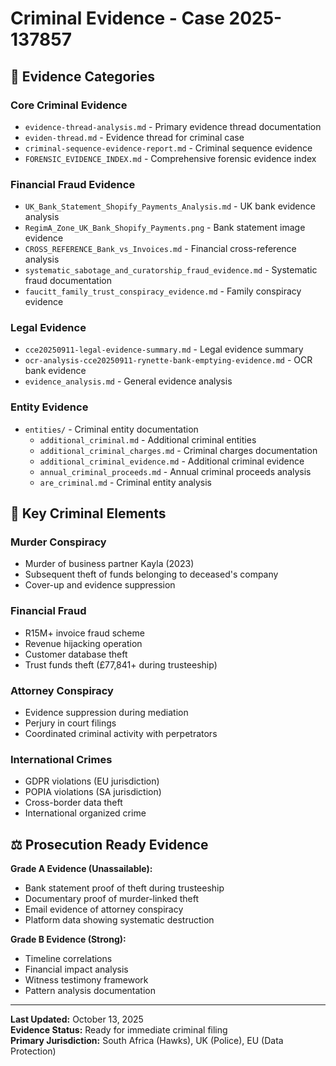 # Criminal Evidence - Case 2025-137857

## 📁 Evidence Categories

### Core Criminal Evidence
- `evidence-thread-analysis.md` - Primary evidence thread documentation
- `eviden-thread.md` - Evidence thread for criminal case
- `criminal-sequence-evidence-report.md` - Criminal sequence evidence 
- `FORENSIC_EVIDENCE_INDEX.md` - Comprehensive forensic evidence index

### Financial Fraud Evidence
- `UK_Bank_Statement_Shopify_Payments_Analysis.md` - UK bank evidence analysis
- `RegimA_Zone_UK_Bank_Shopify_Payments.png` - Bank statement image evidence
- `CROSS_REFERENCE_Bank_vs_Invoices.md` - Financial cross-reference analysis
- `systematic_sabotage_and_curatorship_fraud_evidence.md` - Systematic fraud documentation
- `faucitt_family_trust_conspiracy_evidence.md` - Family conspiracy evidence

### Legal Evidence
- `cce20250911-legal-evidence-summary.md` - Legal evidence summary
- `ocr-analysis-cce20250911-rynette-bank-emptying-evidence.md` - OCR bank evidence
- `evidence_analysis.md` - General evidence analysis

### Entity Evidence
- `entities/` - Criminal entity documentation
  - `additional_criminal.md` - Additional criminal entities
  - `additional_criminal_charges.md` - Criminal charges documentation
  - `additional_criminal_evidence.md` - Additional criminal evidence
  - `annual_criminal_proceeds.md` - Annual criminal proceeds analysis
  - `are_criminal.md` - Criminal entity analysis

## 🚨 Key Criminal Elements

### Murder Conspiracy
- Murder of business partner Kayla (2023)
- Subsequent theft of funds belonging to deceased's company
- Cover-up and evidence suppression

### Financial Fraud
- R15M+ invoice fraud scheme
- Revenue hijacking operation
- Customer database theft
- Trust funds theft (£77,841+ during trusteeship)

### Attorney Conspiracy
- Evidence suppression during mediation
- Perjury in court filings
- Coordinated criminal activity with perpetrators

### International Crimes
- GDPR violations (EU jurisdiction)
- POPIA violations (SA jurisdiction) 
- Cross-border data theft
- International organized crime

## ⚖️ Prosecution Ready Evidence

**Grade A Evidence (Unassailable):**
- Bank statement proof of theft during trusteeship
- Documentary proof of murder-linked theft
- Email evidence of attorney conspiracy
- Platform data showing systematic destruction

**Grade B Evidence (Strong):**
- Timeline correlations
- Financial impact analysis
- Witness testimony framework
- Pattern analysis documentation

---

**Last Updated:** October 13, 2025  
**Evidence Status:** Ready for immediate criminal filing  
**Primary Jurisdiction:** South Africa (Hawks), UK (Police), EU (Data Protection)